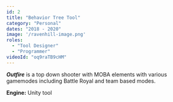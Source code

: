 ```yaml
---
id: 2
title: "Behavior Tree Tool"
category: "Personal"
dates: "2018 - 2020"
image: '/ravenhill-image.png'
roles: 
  - "Tool Designer"
  - "Programmer"
videoId: "oq9raTB9cHM"
---
```


***Outfire*** is a top down shooter with MOBA elements with various gamemodes including Battle Royal and team based modes.

**Engine:** Unity tool